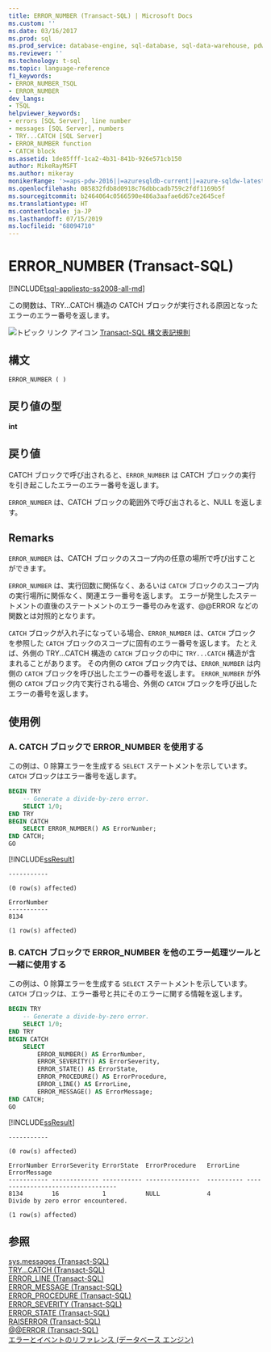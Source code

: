 ```yaml
---
title: ERROR_NUMBER (Transact-SQL) | Microsoft Docs
ms.custom: ''
ms.date: 03/16/2017
ms.prod: sql
ms.prod_service: database-engine, sql-database, sql-data-warehouse, pdw
ms.reviewer: ''
ms.technology: t-sql
ms.topic: language-reference
f1_keywords:
- ERROR_NUMBER_TSQL
- ERROR_NUMBER
dev_langs:
- TSQL
helpviewer_keywords:
- errors [SQL Server], line number
- messages [SQL Server], numbers
- TRY...CATCH [SQL Server]
- ERROR_NUMBER function
- CATCH block
ms.assetid: 1de85fff-1ca2-4b31-841b-926e571cb150
author: MikeRayMSFT
ms.author: mikeray
monikerRange: '>=aps-pdw-2016||=azuresqldb-current||=azure-sqldw-latest||>=sql-server-2016||=sqlallproducts-allversions||>=sql-server-linux-2017||=azuresqldb-mi-current'
ms.openlocfilehash: 085832fdb8d0918c76dbbcadb759c2fdf1169b5f
ms.sourcegitcommit: b2464064c0566590e486a3aafae6d67ce2645cef
ms.translationtype: HT
ms.contentlocale: ja-JP
ms.lasthandoff: 07/15/2019
ms.locfileid: "68094710"
---
```

# <a name="errornumber-transact-sql"></a>ERROR_NUMBER (Transact-SQL)
[!INCLUDE[tsql-appliesto-ss2008-all-md](../../includes/tsql-appliesto-ss2008-all-md.md)]

この関数は、TRY...CATCH 構造の CATCH ブロックが実行される原因となったエラーのエラー番号を返します。  

 ![トピック リンク アイコン](../../database-engine/configure-windows/media/topic-link.gif "トピック リンク アイコン") [Transact-SQL 構文表記規則](../../t-sql/language-elements/transact-sql-syntax-conventions-transact-sql.md)  
  
## <a name="syntax"></a>構文  
  
```  
ERROR_NUMBER ( )  
```  
  
## <a name="return-types"></a>戻り値の型  
 **int**  
  
## <a name="return-value"></a>戻り値  
CATCH ブロックで呼び出されると、`ERROR_NUMBER` は CATCH ブロックの実行を引き起こしたエラーのエラー番号を返します。  

`ERROR_NUMBER` は、CATCH ブロックの範囲外で呼び出されると、NULL を返します。  
  
## <a name="remarks"></a>Remarks  
`ERROR_NUMBER` は、CATCH ブロックのスコープ内の任意の場所で呼び出すことができます。  
  
`ERROR_NUMBER` は、実行回数に関係なく、あるいは `CATCH` ブロックのスコープ内の実行場所に関係なく、関連エラー番号を返します。 エラーが発生したステートメントの直後のステートメントのエラー番号のみを返す、@@ERROR などの関数とは対照的となります。  

`CATCH` ブロックが入れ子になっている場合、`ERROR_NUMBER` は、`CATCH` ブロックを参照した `CATCH` ブロックのスコープに固有のエラー番号を返します。 たとえば、外側の TRY...CATCH 構造の `CATCH` ブロックの中に `TRY...CATCH` 構造が含まれることがあります。 その内側の `CATCH` ブロック内では、`ERROR_NUMBER` は内側の `CATCH` ブロックを呼び出したエラーの番号を返します。 `ERROR_NUMBER` が外側の `CATCH` ブロック内で実行される場合、外側の `CATCH` ブロックを呼び出したエラーの番号を返します。  
  
## <a name="examples"></a>使用例  
  
### <a name="a-using-errornumber-in-a-catch-block"></a>A. CATCH ブロックで ERROR_NUMBER を使用する  
この例は、0 除算エラーを生成する `SELECT` ステートメントを示しています。 `CATCH` ブロックはエラー番号を返します。  
  
```sql  
BEGIN TRY  
    -- Generate a divide-by-zero error.  
    SELECT 1/0;  
END TRY  
BEGIN CATCH  
    SELECT ERROR_NUMBER() AS ErrorNumber;  
END CATCH;  
GO  
```
[!INCLUDE[ssResult](../../includes/ssresult-md.md)]
```
-----------

(0 row(s) affected)

ErrorNumber
-----------
8134

(1 row(s) affected)

```  
  
### <a name="b-using-errornumber-in-a-catch-block-with-other-error-handling-tools"></a>B. CATCH ブロックで ERROR_NUMBER を他のエラー処理ツールと一緒に使用する  
この例は、0 除算エラーを生成する `SELECT` ステートメントを示しています。 `CATCH` ブロックは、エラー番号と共にそのエラーに関する情報を返します。  

```sql  
BEGIN TRY  
    -- Generate a divide-by-zero error.  
    SELECT 1/0;  
END TRY  
BEGIN CATCH  
    SELECT  
        ERROR_NUMBER() AS ErrorNumber,  
        ERROR_SEVERITY() AS ErrorSeverity,  
        ERROR_STATE() AS ErrorState,  
        ERROR_PROCEDURE() AS ErrorProcedure,  
        ERROR_LINE() AS ErrorLine,  
        ERROR_MESSAGE() AS ErrorMessage;  
END CATCH;  
GO  
```
[!INCLUDE[ssResult](../../includes/ssresult-md.md)]
```
-----------

(0 row(s) affected)

ErrorNumber ErrorSeverity ErrorState  ErrorProcedure   ErrorLine  ErrorMessage
----------- ------------- ----------- ---------------  ---------- ----------------------------------
8134        16            1           NULL             4          Divide by zero error encountered.

(1 row(s) affected)

```  
  
## <a name="see-also"></a>参照  
 [sys.messages &#40;Transact-SQL&#41;](../../relational-databases/system-catalog-views/messages-for-errors-catalog-views-sys-messages.md)   
 [TRY...CATCH &#40;Transact-SQL&#41;](../../t-sql/language-elements/try-catch-transact-sql.md)   
 [ERROR_LINE &#40;Transact-SQL&#41;](../../t-sql/functions/error-line-transact-sql.md)   
 [ERROR_MESSAGE &#40;Transact-SQL&#41;](../../t-sql/functions/error-message-transact-sql.md)   
 [ERROR_PROCEDURE &#40;Transact-SQL&#41;](../../t-sql/functions/error-procedure-transact-sql.md)   
 [ERROR_SEVERITY &#40;Transact-SQL&#41;](../../t-sql/functions/error-severity-transact-sql.md)   
 [ERROR_STATE &#40;Transact-SQL&#41;](../../t-sql/functions/error-state-transact-sql.md)   
 [RAISERROR &#40;Transact-SQL&#41;](../../t-sql/language-elements/raiserror-transact-sql.md)   
 [@@ERROR &#40;Transact-SQL&#41;](../../t-sql/functions/error-transact-sql.md)     
 [エラーとイベントのリファレンス &#40;データベース エンジン&#41;](../../relational-databases/errors-events/errors-and-events-reference-database-engine.md)     
  
  

